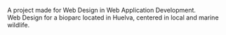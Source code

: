 A project made for Web Design in Web Application Development. <br>
Web Design for a bioparc located in Huelva, centered in local and marine wildlife.
